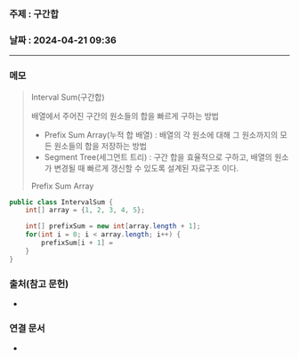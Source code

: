 ### 주제 : 구간합

### 날짜 : 2024-04-21 09:36
----
### 메모
> Interval Sum(구간합)
> 
> 배열에서 주어진 구간의 원소들의 합을 빠르게 구하는 방법
> 	- Prefix Sum Array(누적 합 배열) : 배열의 각 원소에 대해 그 원소까지의 모든 원소들의 합을 저장하는 방법
> 	- Segment Tree(세그먼트 트리) : 구간 합을 효율적으로 구하고, 배열의 원소가 변경될 때 빠르게 갱신할 수 있도록 설계된 자료구조 이다.
> 
> Prefix Sum Array
```java
public class IntervalSum {
	int[] array = {1, 2, 3, 4, 5};

	int[] prefixSum = new int[array.length + 1];
	for(int i = 0; i < array.length; i++) {
		prefixSum[i + 1] = 
	}
}
```
 
### 출처(참고 문헌)
-

### 연결 문서
-
